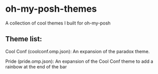 # oh-my-posh-themes
A collection of cool themes I built for oh-my-posh

## Theme list:
Cool Conf (coolconf.omp.json): An expansion of the paradox theme.

Pride (pride.omp.json): An expansion of the Cool Conf theme to add a rainbow at the end of the bar
